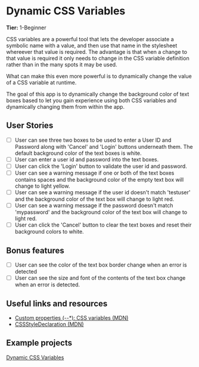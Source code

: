 # Dynamic CSS Variables

**Tier:** 1-Beginner

CSS variables are a powerful tool that lets the developer associate a symbolic
name with a value, and then use that name in the stylesheet whereever that
value is required. The advantage is that when a change to that value is 
required it only needs to change in the CSS variable definition rather than in
the many spots it may be used.

What can make this even more powerful is to dynamically change the value of a
CSS variable at runtime.

The goal of this app is to dynamically change the background color of text boxes
based to let you gain experience using both CSS variables and dynamically 
changing them from within the app.

## User Stories

-   [ ] User can see three two boxes to be used to enter a User ID and Password
along with 'Cancel' and 'Login' buttons underneath them. The default background
color of the text boxes is white.
-   [ ] User can enter a user id and password into the text boxes.
-   [ ] User can click the 'Login' button to validate the user id and password.
-   [ ] User can see a warning message if one or both of the text boxes contains
spaces and the background color of the empty text box will change to light
yellow.
-   [ ] User can see a warning message if the user id doesn't match 'testuser'
and the background color of the text box will change to light red.
-   [ ] User can see a warning message if the password doesn't match 'mypassword'
and the background color of the text box will change to light red.
-   [ ] User can click the 'Cancel' button to clear the text boxes and reset
their background colors to white.

## Bonus features

-   [ ] User can see the color of the text box border change when an error is
detected
-   [ ] User can see the size and font of the contents of the text box change
when an error is detected.

## Useful links and resources

- [Custom properties (--*): CSS variables (MDN)](https://developer.mozilla.org/en-US/docs/Web/CSS/--*)
- [CSSStyleDeclaration (MDN)](https://developer.mozilla.org/en-US/docs/Web/API/CSSStyleDeclaration)

## Example projects

[Dynamic CSS Variables](https://codepen.io/gordawn/pen/oOWBXX)
